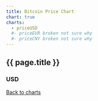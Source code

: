 ```yaml
---
title: Bitcoin Price Chart
chart: true
charts:
  - priceUSD
  #- priceEUR broken not sure why
  #- priceCNY broken not sure why
---
```


<h2>{{ page.title }}</h2>
<h3>USD</h3>
<canvas id="price-chart-usd" class="chart" height="150" style="width:100%;"></canvas>
<!-- broken for some reason
<h3>Euro</h3>
<canvas id="price-chart-eur" class="chart" height="150" style="width:100%;"></canvas>
<h3>CNY</h3>
<canvas id="price-chart-cny" class="chart" height="150" style="width:100%;"></canvas>-->

<a href="{{ site.baseurl }}/{{ page.lang }}/charts">Back to charts</a>

